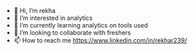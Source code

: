 - 👋 Hi, I’m rekha
- 👀 I’m interested in analytics
- 🌱 I’m currently learning analytics on tools used
- 💞️ I’m looking to collaborate with freshers
- 📫 How to reach me https://www.linkedin.com/in/rekhar239/

<!---
rekhars/rekhars is a ✨ special ✨ repository because its `README.md` (this file) appears on your GitHub profile.
You can click the Preview link to take a look at your changes.
--->
